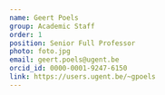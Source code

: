 ```yaml
---
name: Geert Poels
group: Academic Staff
order: 1
position: Senior Full Professor
photo: foto.jpg
email: geert.poels@ugent.be
orcid_id: 0000-0001-9247-6150
link: https://users.ugent.be/~gpoels
---
```

